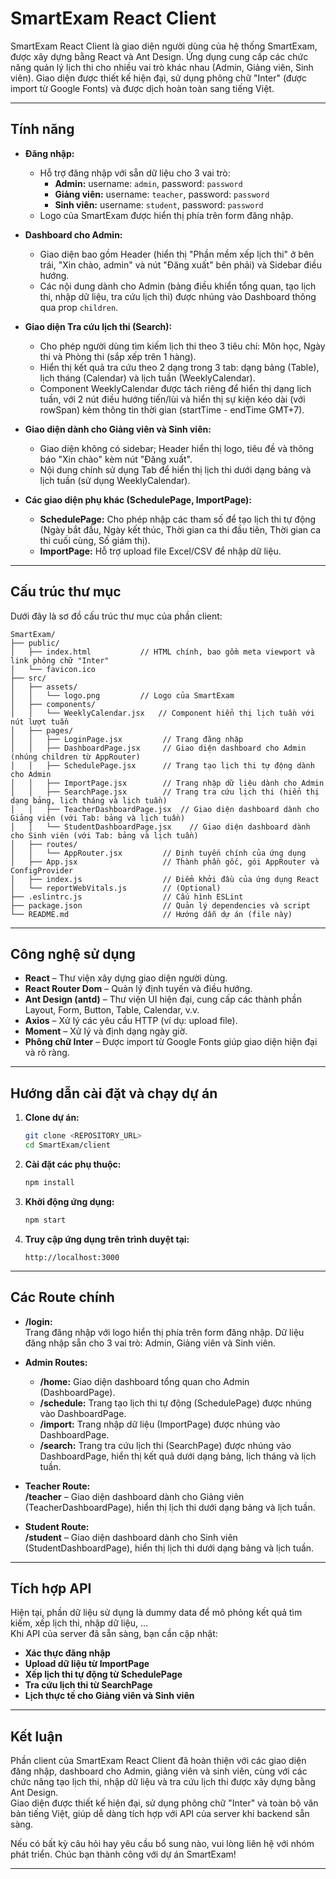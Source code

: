 # SmartExam React Client

SmartExam React Client là giao diện người dùng của hệ thống SmartExam, được xây dựng bằng React và Ant Design. Ứng dụng cung cấp các chức năng quản lý lịch thi cho nhiều vai trò khác nhau (Admin, Giảng viên, Sinh viên). Giao diện được thiết kế hiện đại, sử dụng phông chữ "Inter" (được import từ Google Fonts) và được dịch hoàn toàn sang tiếng Việt.

---

## Tính năng

- **Đăng nhập:**
  - Hỗ trợ đăng nhập với sẵn dữ liệu cho 3 vai trò:
    - **Admin:** username: `admin`, password: `password`
    - **Giảng viên:** username: `teacher`, password: `password`
    - **Sinh viên:** username: `student`, password: `password`
  - Logo của SmartExam được hiển thị phía trên form đăng nhập.

- **Dashboard cho Admin:**
  - Giao diện bao gồm Header (hiển thị "Phần mềm xếp lịch thi" ở bên trái, "Xin chào, admin" và nút "Đăng xuất" bên phải) và Sidebar điều hướng.
  - Các nội dung dành cho Admin (bảng điều khiển tổng quan, tạo lịch thi, nhập dữ liệu, tra cứu lịch thi) được nhúng vào Dashboard thông qua prop `children`.

- **Giao diện Tra cứu lịch thi (Search):**
  - Cho phép người dùng tìm kiếm lịch thi theo 3 tiêu chí: Môn học, Ngày thi và Phòng thi (sắp xếp trên 1 hàng).
  - Hiển thị kết quả tra cứu theo 2 dạng trong 3 tab: dạng bảng (Table), lịch tháng (Calendar) và lịch tuần (WeeklyCalendar).
  - Component WeeklyCalendar được tách riêng để hiển thị dạng lịch tuần, với 2 nút điều hướng tiến/lùi và hiển thị sự kiện kéo dài (với rowSpan) kèm thông tin thời gian (startTime - endTime GMT+7).

- **Giao diện dành cho Giảng viên và Sinh viên:**
  - Giao diện không có sidebar; Header hiển thị logo, tiêu đề và thông báo "Xin chào" kèm nút "Đăng xuất".
  - Nội dung chính sử dụng Tab để hiển thị lịch thi dưới dạng bảng và lịch tuần (sử dụng WeeklyCalendar).

- **Các giao diện phụ khác (SchedulePage, ImportPage):**
  - **SchedulePage:** Cho phép nhập các tham số để tạo lịch thi tự động (Ngày bắt đầu, Ngày kết thúc, Thời gian ca thi đầu tiên, Thời gian ca thi cuối cùng, Số giám thị).
  - **ImportPage:** Hỗ trợ upload file Excel/CSV để nhập dữ liệu.

---

## Cấu trúc thư mục

Dưới đây là sơ đồ cấu trúc thư mục của phần client:

```
SmartExam/
├── public/
│   ├── index.html           // HTML chính, bao gồm meta viewport và link phông chữ "Inter"
│   └── favicon.ico
├── src/
│   ├── assets/
│   │   └── logo.png         // Logo của SmartExam
│   ├── components/
│   │   └── WeeklyCalendar.jsx   // Component hiển thị lịch tuần với nút lượt tuần
│   ├── pages/
│   │   ├── LoginPage.jsx         // Trang đăng nhập
│   │   ├── DashboardPage.jsx     // Giao diện dashboard cho Admin (nhúng children từ AppRouter)
│   │   ├── SchedulePage.jsx      // Trang tạo lịch thi tự động dành cho Admin
│   │   ├── ImportPage.jsx        // Trang nhập dữ liệu dành cho Admin
│   │   ├── SearchPage.jsx        // Trang tra cứu lịch thi (hiển thị dạng bảng, lịch tháng và lịch tuần)
│   │   ├── TeacherDashboardPage.jsx  // Giao diện dashboard dành cho Giảng viên (với Tab: bảng và lịch tuần)
│   │   └── StudentDashboardPage.jsx    // Giao diện dashboard dành cho Sinh viên (với Tab: bảng và lịch tuần)
│   ├── routes/
│   │   └── AppRouter.jsx         // Định tuyến chính của ứng dụng
│   ├── App.jsx                   // Thành phần gốc, gói AppRouter và ConfigProvider
│   ├── index.js                  // Điểm khởi đầu của ứng dụng React
│   └── reportWebVitals.js        // (Optional)
├── .eslintrc.js                  // Cấu hình ESLint
├── package.json                  // Quản lý dependencies và script
└── README.md                     // Hướng dẫn dự án (file này)
```

---

## Công nghệ sử dụng

- **React** – Thư viện xây dựng giao diện người dùng.
- **React Router Dom** – Quản lý định tuyến và điều hướng.
- **Ant Design (antd)** – Thư viện UI hiện đại, cung cấp các thành phần Layout, Form, Button, Table, Calendar, v.v.
- **Axios** – Xử lý các yêu cầu HTTP (ví dụ: upload file).
- **Moment** – Xử lý và định dạng ngày giờ.
- **Phông chữ Inter** – Được import từ Google Fonts giúp giao diện hiện đại và rõ ràng.

---

## Hướng dẫn cài đặt và chạy dự án

1. **Clone dự án:**

   ```bash
   git clone <REPOSITORY_URL>
   cd SmartExam/client
   ```

2. **Cài đặt các phụ thuộc:**

   ```bash
   npm install
   ```

3. **Khởi động ứng dụng:**

   ```bash
   npm start
   ```

4. **Truy cập ứng dụng trên trình duyệt tại:**

   ```
   http://localhost:3000
   ```

---

## Các Route chính

- **/login:**  
  Trang đăng nhập với logo hiển thị phía trên form đăng nhập. Dữ liệu đăng nhập sẵn cho 3 vai trò: Admin, Giảng viên và Sinh viên.

- **Admin Routes:**  
  - **/home:** Giao diện dashboard tổng quan cho Admin (DashboardPage).
  - **/schedule:** Trang tạo lịch thi tự động (SchedulePage) được nhúng vào DashboardPage.
  - **/import:** Trang nhập dữ liệu (ImportPage) được nhúng vào DashboardPage.
  - **/search:** Trang tra cứu lịch thi (SearchPage) được nhúng vào DashboardPage, hiển thị kết quả dưới dạng bảng, lịch tháng và lịch tuần.

- **Teacher Route:**  
  **/teacher** – Giao diện dashboard dành cho Giảng viên (TeacherDashboardPage), hiển thị lịch thi dưới dạng bảng và lịch tuần.

- **Student Route:**  
  **/student** – Giao diện dashboard dành cho Sinh viên (StudentDashboardPage), hiển thị lịch thi dưới dạng bảng và lịch tuần.

---

## Tích hợp API

Hiện tại, phần dữ liệu sử dụng là dummy data để mô phỏng kết quả tìm kiếm, xếp lịch thi, nhập dữ liệu, …  
Khi API của server đã sẵn sàng, bạn cần cập nhật:
- **Xác thực đăng nhập**
- **Upload dữ liệu từ ImportPage**
- **Xếp lịch thi tự động từ SchedulePage**
- **Tra cứu lịch thi từ SearchPage**
- **Lịch thực tế cho Giảng viên và Sinh viên**

---

## Kết luận

Phần client của SmartExam React Client đã hoàn thiện với các giao diện đăng nhập, dashboard cho Admin, giảng viên và sinh viên, cùng với các chức năng tạo lịch thi, nhập dữ liệu và tra cứu lịch thi được xây dựng bằng Ant Design.  
Giao diện được thiết kế hiện đại, sử dụng phông chữ "Inter" và toàn bộ văn bản tiếng Việt, giúp dễ dàng tích hợp với API của server khi backend sẵn sàng.

Nếu có bất kỳ câu hỏi hay yêu cầu bổ sung nào, vui lòng liên hệ với nhóm phát triển. Chúc bạn thành công với dự án SmartExam!

---
